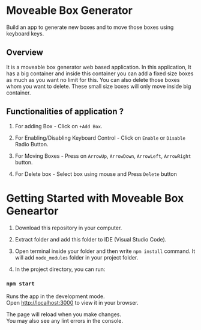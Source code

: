# Moveable Box Generator

Build an app to generate new boxes and to move those boxes using keyboard keys.

## Overview

It is a moveable box generator web based application. In this application, It has a big container and inside this container you can add a fixed size boxes as much as you want no limit for this. You can also delete those boxes whom you want to delete. These small size boxes will only move inside big container.

## Functionalities of application ?

1. For adding Box - Click on `+Add Box`.

2. For Enabling/Disabling Keyboard Control - Click on `Enable` or `Disable` Radio Button.

3. For Moving Boxes - Press on `ArrowUp`, `ArrowDown`, `ArrowLeft`, `ArrowRight` button.

4. For Delete box - Select box using mouse and Press `Delete` button

# Getting Started with Moveable Box Geneartor

1. Download this repository in your computer.

2. Extract folder and add this folder to IDE (Visual Studio Code).

3. Open terminal inside your folder and then write `npm install` command. It will add `node_modules` folder in your project folder.

4. In the project directory, you can run:

### `npm start`

Runs the app in the development mode.\
Open [http://localhost:3000](http://localhost:3000) to view it in your browser.

The page will reload when you make changes.\
You may also see any lint errors in the console.
